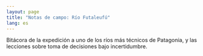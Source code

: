 ```yaml
---
layout: page
title: "Notas de campo: Río Futaleufú"
lang: es
---
```

Bitácora de la expedición a uno de los ríos más técnicos de Patagonia, y las lecciones sobre toma de decisiones bajo incertidumbre.

